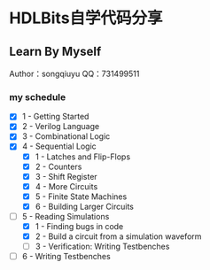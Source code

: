 # HDLBits自学代码分享
## Learn By Myself
Author：songqiuyu
QQ：731499511

### my schedule
* [X] 1 - Getting Started 
* [X] 2 - Verilog Language
* [X] 3 - Combinational Logic
* [X] 4 - Sequential Logic
  * [X] 1 - Latches and Flip-Flops
  * [X] 2 - Counters
  * [X] 3 - Shift Register
  * [X] 4 - More Circuits
  * [X] 5 - Finite State Machines
  * [X] 6 - Building Larger Circuits
* [ ] 5 - Reading Simulations
  * [X] 1 - Finding bugs in code
  * [X] 2 - Build a circuit from a simulation waveform
  * [ ] 3 - Verification: Writing Testbenches
* [ ] 6 - Writing Testbenches
